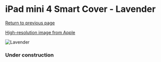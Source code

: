 # iPad mini 4 Smart Cover - Lavender

[Return to previous page](/ipad_mini4)

[High-resolution image from Apple](https://store.storeimages.cdn-apple.com/8756/as-images.apple.com/is/MKM42?wid=4500&hei=4500&fmt=png)

<div style="width: 384px"><img src="/everypreview/MKM42.png" alt="Lavender"></div>

### Under construction
